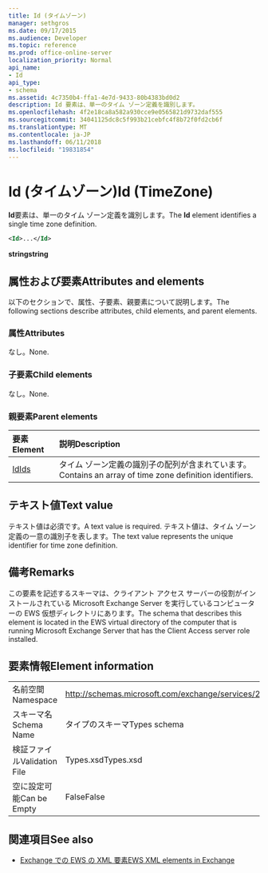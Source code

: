 ```yaml
---
title: Id (タイムゾーン)
manager: sethgros
ms.date: 09/17/2015
ms.audience: Developer
ms.topic: reference
ms.prod: office-online-server
localization_priority: Normal
api_name:
- Id
api_type:
- schema
ms.assetid: 4c7350b4-ffa1-4e7d-9433-80b4383bd0d2
description: Id 要素は、単一のタイム ゾーン定義を識別します。
ms.openlocfilehash: 4f2e18ca8a582a930cce9e0565821d9732daf555
ms.sourcegitcommit: 34041125dc8c5f993b21cebfc4f8b72f0fd2cb6f
ms.translationtype: MT
ms.contentlocale: ja-JP
ms.lasthandoff: 06/11/2018
ms.locfileid: "19831854"
---
```

# <a name="id-timezone"></a><span data-ttu-id="7cdbf-103">Id (タイムゾーン)</span><span class="sxs-lookup"><span data-stu-id="7cdbf-103">Id (TimeZone)</span></span>

<span data-ttu-id="7cdbf-104">**Id**要素は、単一のタイム ゾーン定義を識別します。</span><span class="sxs-lookup"><span data-stu-id="7cdbf-104">The **Id** element identifies a single time zone definition.</span></span> 
  
```xml
<Id>...</Id>
```

 <span data-ttu-id="7cdbf-105">**string**</span><span class="sxs-lookup"><span data-stu-id="7cdbf-105">**string**</span></span>
## <a name="attributes-and-elements"></a><span data-ttu-id="7cdbf-106">属性および要素</span><span class="sxs-lookup"><span data-stu-id="7cdbf-106">Attributes and elements</span></span>

<span data-ttu-id="7cdbf-107">以下のセクションで、属性、子要素、親要素について説明します。</span><span class="sxs-lookup"><span data-stu-id="7cdbf-107">The following sections describe attributes, child elements, and parent elements.</span></span>
  
### <a name="attributes"></a><span data-ttu-id="7cdbf-108">属性</span><span class="sxs-lookup"><span data-stu-id="7cdbf-108">Attributes</span></span>

<span data-ttu-id="7cdbf-109">なし。</span><span class="sxs-lookup"><span data-stu-id="7cdbf-109">None.</span></span>
  
### <a name="child-elements"></a><span data-ttu-id="7cdbf-110">子要素</span><span class="sxs-lookup"><span data-stu-id="7cdbf-110">Child elements</span></span>

<span data-ttu-id="7cdbf-111">なし。</span><span class="sxs-lookup"><span data-stu-id="7cdbf-111">None.</span></span>
  
### <a name="parent-elements"></a><span data-ttu-id="7cdbf-112">親要素</span><span class="sxs-lookup"><span data-stu-id="7cdbf-112">Parent elements</span></span>

|<span data-ttu-id="7cdbf-113">**要素**</span><span class="sxs-lookup"><span data-stu-id="7cdbf-113">**Element**</span></span>|<span data-ttu-id="7cdbf-114">**説明**</span><span class="sxs-lookup"><span data-stu-id="7cdbf-114">**Description**</span></span>|
|:-----|:-----|
|[<span data-ttu-id="7cdbf-115">Id</span><span class="sxs-lookup"><span data-stu-id="7cdbf-115">Ids</span></span>](ids.md) <br/> |<span data-ttu-id="7cdbf-116">タイム ゾーン定義の識別子の配列が含まれています。</span><span class="sxs-lookup"><span data-stu-id="7cdbf-116">Contains an array of time zone definition identifiers.</span></span>  <br/> |
   
## <a name="text-value"></a><span data-ttu-id="7cdbf-117">テキスト値</span><span class="sxs-lookup"><span data-stu-id="7cdbf-117">Text value</span></span>

<span data-ttu-id="7cdbf-118">テキスト値は必須です。</span><span class="sxs-lookup"><span data-stu-id="7cdbf-118">A text value is required.</span></span> <span data-ttu-id="7cdbf-119">テキスト値は、タイム ゾーン定義の一意の識別子を表します。</span><span class="sxs-lookup"><span data-stu-id="7cdbf-119">The text value represents the unique identifier for time zone definition.</span></span>
  
## <a name="remarks"></a><span data-ttu-id="7cdbf-120">備考</span><span class="sxs-lookup"><span data-stu-id="7cdbf-120">Remarks</span></span>

<span data-ttu-id="7cdbf-121">この要素を記述するスキーマは、クライアント アクセス サーバーの役割がインストールされている Microsoft Exchange Server を実行しているコンピューターの EWS 仮想ディレクトリにあります。</span><span class="sxs-lookup"><span data-stu-id="7cdbf-121">The schema that describes this element is located in the EWS virtual directory of the computer that is running Microsoft Exchange Server that has the Client Access server role installed.</span></span>
  
## <a name="element-information"></a><span data-ttu-id="7cdbf-122">要素情報</span><span class="sxs-lookup"><span data-stu-id="7cdbf-122">Element information</span></span>

|||
|:-----|:-----|
|<span data-ttu-id="7cdbf-123">名前空間</span><span class="sxs-lookup"><span data-stu-id="7cdbf-123">Namespace</span></span>  <br/> |http://schemas.microsoft.com/exchange/services/2006/types  <br/> |
|<span data-ttu-id="7cdbf-124">スキーマ名</span><span class="sxs-lookup"><span data-stu-id="7cdbf-124">Schema Name</span></span>  <br/> |<span data-ttu-id="7cdbf-125">タイプのスキーマ</span><span class="sxs-lookup"><span data-stu-id="7cdbf-125">Types schema</span></span>  <br/> |
|<span data-ttu-id="7cdbf-126">検証ファイル</span><span class="sxs-lookup"><span data-stu-id="7cdbf-126">Validation File</span></span>  <br/> |<span data-ttu-id="7cdbf-127">Types.xsd</span><span class="sxs-lookup"><span data-stu-id="7cdbf-127">Types.xsd</span></span>  <br/> |
|<span data-ttu-id="7cdbf-128">空に設定可能</span><span class="sxs-lookup"><span data-stu-id="7cdbf-128">Can be Empty</span></span>  <br/> |<span data-ttu-id="7cdbf-129">False</span><span class="sxs-lookup"><span data-stu-id="7cdbf-129">False</span></span>  <br/> |
   
## <a name="see-also"></a><span data-ttu-id="7cdbf-130">関連項目</span><span class="sxs-lookup"><span data-stu-id="7cdbf-130">See also</span></span>



- [<span data-ttu-id="7cdbf-131">Exchange での EWS の XML 要素</span><span class="sxs-lookup"><span data-stu-id="7cdbf-131">EWS XML elements in Exchange</span></span>](ews-xml-elements-in-exchange.md)

